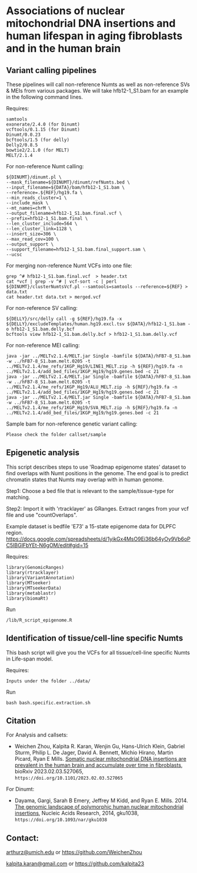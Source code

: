 # Associations of nuclear mitochondrial DNA insertions and human lifespan in aging fibroblasts and in the human brain

## Variant calling pipelines

These pipelines will call  non-reference Numts as well as non-reference SVs & MEIs from various packages. We will take hfb12-1_S1.bam for an example in the following command lines.

Requires: 
```
samtools
exonerate/2.4.0 (for Dinumt) 
vcftools/0.1.15 (for Dinumt) 
Dinumt/0.0.23
bcftools/1.5 (for delly)
Delly2/0.8.5
bowtie2/2.1.0 (for MELT) 
MELT/2.1.4
```

For non-reference Numt calling:
```
${DINUMT}/dinumt.pl \
--mask_filename=${DINUMT}/dinumt/refNumts.bed \
--input_filename=${DATA}/bam/hfb12-1_S1.bam \
--reference=.${REF}/hg19.fa \
--min_reads_cluster=1 \
--include_mask \
--mt_names=chrM \
--output_filename=hfb12-1_S1.bam.final.vcf \
--prefix=hfb12-1_S1.bam.final \
--len_cluster_include=564 \
--len_cluster_link=1128 \
--insert_size=306 \
--max_read_cov=100 \
--output_support \
--support_filename=hfb12-1_S1.bam.final_support.sam \
--ucsc
```

For merging non-reference Numt VCFs into one file:
```
grep ^# hfb12-1_S1.bam.final.vcf  > header.txt 
cat *vcf | grep -v ^# | vcf-sort -c | perl ${DINUMT}/clusterNumtsVcf.pl --samtools=samtools --reference=${REF} > data.txt 
cat header.txt data.txt > merged.vcf
```

For non-reference SV calling:
```
${DELLY}/src/delly call -g ${REF}/hg19.fa -x ${DELLY}/excludeTemplates/human.hg19.excl.tsv ${DATA}/hfb12-1_S1.bam -o hfb12-1_S1.bam.delly.bcf
bcftools view hfb12-1_S1.bam.delly.bcf > hfb12-1_S1.bam.delly.vcf
```

For non-reference MEI calling:
```
java -jar ../MELTv2.1.4/MELT.jar Single -bamfile ${DATA}/hFB7-8_S1.bam -w ../hFB7-8_S1.bam.melt.0205 -t ../MELTv2.1.4/me_refs/1KGP_Hg19/LINE1_MELT.zip -h ${REF}/hg19.fa -n ../MELTv2.1.4/add_bed_files/1KGP_Hg19/hg19.genes.bed -c 21
java -jar ../MELTv2.1.4/MELT.jar Single -bamfile ${DATA}/hFB7-8_S1.bam -w ../hFB7-8_S1.bam.melt.0205 -t ../MELTv2.1.4/me_refs/1KGP_Hg19/ALU_MELT.zip -h ${REF}/hg19.fa -n ../MELTv2.1.4/add_bed_files/1KGP_Hg19/hg19.genes.bed -c 21
java -jar ../MELTv2.1.4/MELT.jar Single -bamfile ${DATA}/hFB7-8_S1.bam -w ../hFB7-8_S1.bam.melt.0205 -t ../MELTv2.1.4/me_refs/1KGP_Hg19/SVA_MELT.zip -h ${REF}/hg19.fa -n ../MELTv2.1.4/add_bed_files/1KGP_Hg19/hg19.genes.bed -c 21
```

Sample bam for non-reference genetic variant calling:
```
Please check the folder callset/sample
```

## Epigenetic analysis

This script describes steps to use 'Roadmap epigenome states' dataset to find overlaps with Numt positions in the genome. The end goal is to predict chromatin states that Numts may overlap with in human genome.

Step1: Choose a bed file that is relevant to the sample/tissue-type for matching. 

Step2: Import it with 'rtracklayer' as GRanges. Extract ranges from your vcf file and use "countOverlaps".

Example dataset is bedfile 'E73' a 15-state epigenome data for DLPFC region. https://docs.google.com/spreadsheets/d/1yikGx4MsO9Ei36b64yOy9Vb6oPC5IBGlFbYEt-N6gOM/edit#gid=15

Requires: 
```
library(GenomicRanges)
library(rtracklayer)
library(VariantAnnotation)
library(MTseeker)
library(MTseekerData)
library(metablastr)
library(biomaRt)
```

Run
```
/lib/R_script_epigenome.R
```

## Identification of tissue/cell-line specific Numts

This bash script will give you the VCFs for all tissue/cell-line specific Numts in Life-span model.

Requires: 
```
Inputs under the folder ../data/
```

Run
```
bash bash.specific.extraction.sh
```


## Citation

For Analysis and callsets:
* Weichen Zhou, Kalpita R. Karan, Wenjin Gu, Hans-Ulrich Klein, Gabriel Sturm, Philip L. De Jager, David A. Bennett, Michio Hirano, Martin Picard, Ryan E Mills. [Somatic nuclear mitochondrial DNA insertions are prevalent in the human brain and accumulate over time in fibroblasts](https://www.biorxiv.org/content/10.1101/2023.02.03.527065v3.abstract), bioRxiv 2023.02.03.527065, `https://doi.org/10.1101/2023.02.03.527065`

For Dinumt:
* Dayama, Gargi, Sarah B Emery, Jeffrey M Kidd, and Ryan E. Mills. 2014. [The genomic landscape of polymorphic human nuclear mitochondrial insertions](https://www.ncbi.nlm.nih.gov/pmc/articles/PMC4227756/pdf/gku1038.pdf),
Nucleic Acids Research, 2014, gku1038, `https://doi.org/10.1093/nar/gku1038`


## Contact:

arthurz@umich.edu or https://github.com/WeichenZhou

kalpita.karan@gmail.com or https://github.com/kalpita23
